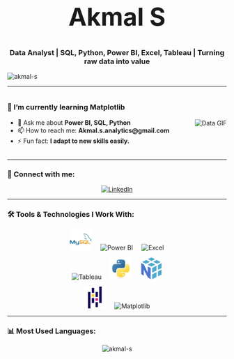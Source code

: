 <h1 align="center" style="font-size: 4em; font-weight: bold;">Akmal S</h1>
<h3 align="center">Data Analyst | SQL, Python, Power BI, Excel, Tableau | Turning raw data into value</h3>

<p align="left">
  <img src="https://komarev.com/ghpvc/?username=akmal-s&label=Profile%20views&color=0e75b6&style=flat" alt="akmal-s" />
</p>

---

<div style="display: flex; justify-content: space-between; align-items: center;">
  <div style="flex: 1; padding-right: 20px;">
    <h3>🌱 I’m currently learning <strong>Matplotlib</strong></h3>
    <ul>
      <li>💬 Ask me about <strong>Power BI, SQL, Python</strong></li>
      <li>📫 How to reach me: <strong>Akmal.s.analytics@gmail.com</strong></li>
      <li>⚡ Fun fact: <strong>I adapt to new skills easily.</strong></li>
    </ul>
  </div>
  <div style="flex-shrink: 0;">
    <img src="https://user-images.githubusercontent.com/74038190/212749447-bfb7e725-6987-49d9-ae85-2015e3e7cc41.gif" alt="Data GIF" width="200" />
  </div>
</div>

---

### 🔗 Connect with me:
<p align="center">
  <a href="https://www.linkedin.com/in/akmal-s-" target="blank">
    <img src="https://raw.githubusercontent.com/rahuldkjain/github-profile-readme-generator/master/src/images/icons/Social/linked-in-alt.svg" alt="LinkedIn" height="30" width="40" />
  </a>
</p>

---

### 🛠️ Tools & Technologies I Work With:

<p align="center">
  <img src="https://raw.githubusercontent.com/devicons/devicon/master/icons/mysql/mysql-original-wordmark.svg" width="50" height="50" alt="SQL"/> &nbsp;&nbsp;&nbsp;
  <img src="https://img.icons8.com/color/50/power-bi.png" width="50" height="50" alt="Power BI"/> &nbsp;&nbsp;&nbsp;
  <img src="https://img.icons8.com/color/50/microsoft-excel-2019--v1.png" width="50" height="50" alt="Excel"/>
</p>
<p align="center">
  <img src="https://img.icons8.com/color/50/tableau-software.png" width="50" height="50" alt="Tableau"/> &nbsp;&nbsp;&nbsp;
  <img src="https://raw.githubusercontent.com/devicons/devicon/master/icons/python/python-original.svg" width="50" height="50" alt="Python"/> &nbsp;&nbsp;&nbsp;
  <img src="https://raw.githubusercontent.com/devicons/devicon/master/icons/numpy/numpy-original.svg" width="50" height="50" alt="NumPy"/>
</p>
<p align="center">
  <img src="https://raw.githubusercontent.com/devicons/devicon/master/icons/pandas/pandas-original.svg" width="50" height="50" alt="Pandas"/> &nbsp;&nbsp;&nbsp;
  <img src="https://matplotlib.org/_static/images/logo2.svg" width="50" height="50" alt="Matplotlib"/>
</p>

---

### 📊 Most Used Languages:
<p align="center">
  <img src="https://github-readme-stats.vercel.app/api/top-langs?username=akmal-s&show_icons=true&locale=en&layout=compact" alt="akmal-s" width="200"/>
</p>
